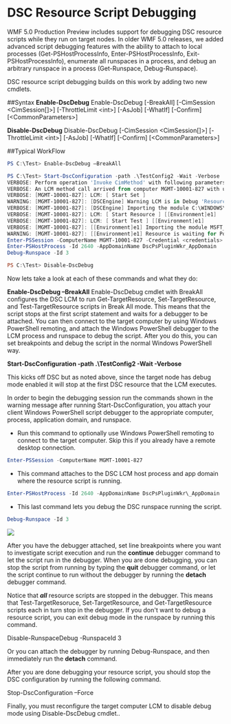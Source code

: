 # DSC Resource Script Debugging
WMF 5.0 Production Preview includes support for debugging DSC resource scripts while they run on target nodes. In older WMF 5.0 releases, we added advanced script debugging features with the ability to attach to local processes (Get-PSHostProcessInfo, Enter-PSHostProcessInfo, Exit-PSHostProcessInfo), enumerate all runspaces in a process, and debug an arbitrary runspace in a process (Get-Runspace, Debug-Runspace).

DSC resource script debugging builds on this work by adding two new cmdlets.

##Syntax
**Enable-DscDebug**
Enable-DscDebug \[-BreakAll\] \[-CimSession &lt;CimSession\[\]&gt;\] \[-ThrottleLimit &lt;int&gt;\] \[-AsJob\] \[-WhatIf\] \[-Confirm\] \[&lt;CommonParameters&gt;\]

**Disable-DscDebug**
Disable-DscDebug \[-CimSession &lt;CimSession\[\]&gt;\] \[-ThrottleLimit &lt;int&gt;\] \[-AsJob\] \[-WhatIf\] \[-Confirm\] \[&lt;CommonParameters&gt;\]

##Typical WorkFlow


```PowerShell
PS C:\Test> Enable-DscDebug –BreakAll

PS C:\Test> Start-DscConfiguration -path .\TestConfig2 -Wait -Verbose
VERBOSE: Perform operation 'Invoke CimMethod' with following parameters, ''namespaceName' = root/Microsoft/Windows/DesiredStateConfiguration,'className' = MSFT\_DSCLocalConfigurationManager,'methodName' = SendConfigurationApply'.
VERBOSE: An LCM method call arrived from computer MGMT-10001-827 with user sid S-1-5-21-397955417-626881126-188441444-3860663.
VERBOSE: [MGMT-10001-827]: LCM: [ Start Set ]
WARNING: [MGMT-10001-827]: [DSCEngine] Warning LCM is in Debug 'ResourceScriptBreakAll' mode. Resource script processing will be stopped to wait for PowerShell script debugger to attach.
VERBOSE: [MGMT-10001-827]: [DSCEngine] Importing the module C:\WINDOWS\system32\WindowsPowerShell\v1.0\Modules\PSDesiredStateConfiguration\DscResources\MSFT_EnvironmentResource\MSFT_EnvironmentResource.psm1 in force mode.
VERBOSE: [MGMT-10001-827]: LCM: [ Start Resource ] [[Environment]e1]
VERBOSE: [MGMT-10001-827]: LCM: [ Start Test ] [[Environment]e1]
VERBOSE: [MGMT-10001-827]: [[Environment]e1] Importing the module MSFT_EnvironmentResource in force mode.
WARNING: [MGMT-10001-827]: [[Environment]e1] Resource is waiting for PowerShell script debugger to attach. Use the following commands to begin debugging this resource script:
Enter-PSSession -ComputerName MGMT-10001-827 -Credential <credentials>
Enter-PSHostProcess -Id 2640 -AppDomainName DscPsPluginWkr_AppDomain
Debug-Runspace -Id 3

PS C:\Test> Disable-DscDebug
```
Now lets take a look at each of these commands and what they do:

**Enable-DscDebug –BreakAll**
Enable-DscDebug cmdlet with BreakAll configures the DSC LCM to run Get-TargetResource, Set-TargetResource, and Test-TargetResource scripts in Break All mode. This means that the script stops at the first script statement and waits for a debugger to be attached. You can then connect to the target computer by using Windows PowerShell remoting, and attach the Windows PowerShell debugger to the LCM process and runspace to debug the script. After you do this, you can set breakpoints and debug the script in the normal Windows PowerShell way.

**Start-DscConfiguration -path .\TestConfig2 -Wait -Verbose**

This kicks off DSC but as noted above, since the target node has debug mode enabled it will stop at the first DSC resource that the LCM executes.

In order to begin the debugging session run the commands shown in the warning message after running Start-DscConfiguration, you attach your client Windows PowerShell script debugger to the appropriate computer, process, application domain, and runspace.

* Run this command to optionally use Windows PowerShell remoting to connect to the target computer. Skip this if you already have a remote desktop connection.
```PowerShell
Enter-PSSession -ComputerName MGMT-10001-827
```
* This command attaches to the DSC LCM host process and app domain where the resource script is running.
```PowerShell
Enter-PSHostProcess -Id 2640 -AppDomainName DscPsPluginWkr\_AppDomain
```
*  This last command lets you debug the DSC runspace running the script.
```PowerShell
Debug-Runspace -Id 3
```
![](images/DscResourceDebugging.jpg)

After you have the debugger attached, set line breakpoints where you want to investigate script execution and run the **continue** debugger command to let the script run in the debugger. When you are done debugging, you can stop the script from running by typing the **quit** debugger command, or let the script continue to run without the debugger by running the **detach** debugger command.

Notice that ***all*** resource scripts are stopped in the debugger. This means that Test-TargetResoruce, Set-TargetResource, and Get-TargetResource scripts each in turn stop in the debugger. If you don't want to debug a resource script, you can exit debug mode in the runspace by running this command.

Disable-RunspaceDebug -RunspaceId 3

Or you can attach the debugger by running Debug-Runspace, and then immediately run the **detach** command.

After you are done debugging your resource script, you should stop the DSC configuration by running the following command.

Stop-DscConfiguration –Force

Finally, you must reconfigure the target computer LCM to disable debug mode using Disable-DscDebug cmdlet..